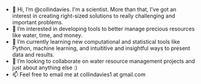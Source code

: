 - 👋 Hi, I’m @collindavies. I'm a scientist. More than that, I've got an interest in creating right-sized solutions to really challenging and important problems.
- 👀 I’m interested in developing tools to better manage precious resources like water, time, and money.
- 🌱 I’m currently learning new computational and statistical tools like Python, machine learning, and intuititive and insightful ways to present data and results.
- 💞️ I’m looking to collaborate on water resource management projects and just about anything else :)
- 📫 Feel free to email me at collindavies1 at gmail.com

<!---
collindavies/collindavies is a ✨ special ✨ repository because its `README.md` (this file) appears on your GitHub profile.
You can click the Preview link to take a look at your changes.
--->
